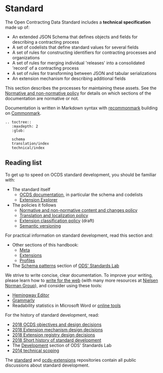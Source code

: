 # Standard

The Open Contracting Data Standard includes a **technical specification** made up of:

* An extended JSON Schema that defines objects and fields for describing a contracting process
* A set of codelists that define standard values for several fields
* A set of rules for constructing identifiers for contracting processes and organizations
* A set of rules for merging individual 'releases' into a consolidated 'record' of a contracting process
* A set of rules for transforming between JSON and tabular serializations
* An extension mechanism for describing additional fields

This section describes the processes for maintaining these assets. See the [Normative and non-normative policy](https://docs.google.com/document/d/1xjlAneqgewZvHh6_hwuQ98hbjxRcA2IUqOTJiNGcOf8/edit) for details on which sections of the documentation are normative or not.

Documentation is written in Markdown syntax with [recommonmark](https://recommonmark.readthedocs.org/en/latest/) building on [Commonmark](http://commonmark.org/).

```eval_rst
.. toctree::
   :maxdepth: 2
   :glob:

   schema
   translation/index
   technical/index
```

## Reading list

To get up to speed on OCDS standard development, you should be familiar with:

* The standard itself
  * [OCDS documentation](https://standard.open-contracting.org/), in particular the schema and codelists
  * [Extension Explorer](https://extensions.open-contracting.org/)
* The policies it follows
  * [Normative and non-normative content and changes policy](https://docs.google.com/document/d/1xjlAneqgewZvHh6_hwuQ98hbjxRcA2IUqOTJiNGcOf8/edit)
  * [Translation and localization policy](https://standard.open-contracting.org/1.1/en/support/governance/#translation-and-localization-policy)
  * [Extension classification policy](https://docs.google.com/document/d/1zvR1PDefO6yTK28uKA6XCnxMLiC9oiEeb3uFjHuRyqI/edit) (draft)
  * [Semantic versioning](https://semver.org)

For practical information on standard development, read this section and:

* Other sections of this handbook:
  * [Meta](../../meta/index)
  * [Extensions](../../extensions/index)
  * [Profiles](../../profiles/index)
* The [Schema patterns](https://os4d.opendataservices.coop/patterns/schema/) section of [ODS' Standards Lab](http://os4d.opendataservices.coop/)

We strive to write concise, clear documentation. To improve your writing, please learn how to [write for the web](https://www.usa.gov/style-guide/writing-for-web) (with many more resources at [Nielsen Norman Group](https://www.nngroup.com/topic/writing-web/)), and consider using these tools:

* [Hemingway Editor](http://www.hemingwayapp.com/)
* [Grammarly](https://www.grammarly.com/)
* Readability statistics in Microsoft Word or [online tools](https://www.webfx.com/tools/read-able/flesch-kincaid.html)

For the history of standard development, read:

* [2018 OCDS objectives and design decisions](https://docs.google.com/document/d/1j6Ec1vV0DklKMYvIBpeoIjABXDRT0nFythGNJR2ms24/edit)
* [2018 Extension mechanism design decisions](https://docs.google.com/document/d/1zV0_UeVTGEdLRq5DQEH3XAUWl0HrHNNQPEwftLkHqBQ/edit)
* [2018 Extension registry design decisions](https://docs.google.com/document/d/18JLz_RqBkYiDE-HSlzoa9_2XxgxYUmV9O2VnbMfc_Ss/edit)
* [2018 Short history of standard development](https://docs.google.com/document/d/118NBDV6YIxlk75vc_8nmV0_GmacsQjes7xBXzoNSiY0/edit)
* The [Development](https://os4d.opendataservices.coop/development/) section of ODS' Standards Lab
* [2014 technical scoping](https://github.com/open-contracting-archive/technical-approach/blob/master/README.md)

The [standard](https://github.com/open-contracting/standard/issues) and [ocds-extensions](https://github.com/open-contracting/ocds-extensions/issues) repositories contain all public discussions about standard development.
